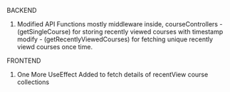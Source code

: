 BACKEND
1. Modified API Functions mostly middleware inside, courseControllers - (getSingleCourse) for storing recently viewed courses with timestamp
                                                              modify - (getRecentlyViewedCourses) for fetching unique recently viewd courses once time.



FRONTEND
1. One More UseEffect Added to fetch details of recentView course collections 
